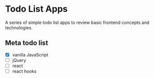 # Todo List Apps

A series of simple todo list apps to review basic frontend concepts and technologies.

## Meta todo list
- [x] vanilla JavaScript
- [ ] jQuery
- [ ] react
- [ ] react hooks
